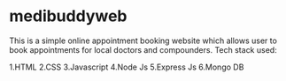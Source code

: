 # medibuddyweb
This is a simple online appointment booking website which allows user to book appointments for local doctors and compounders.
Tech stack used:

1.HTML
2.CSS
3.Javascript
4.Node Js
5.Express Js
6.Mongo DB
